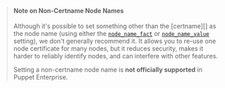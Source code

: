 [node_name_fact]: /puppet/4.2/reference/configuration.html#nodenamefact
[node_name_value]: /puppet/4.2/reference/configuration.html#nodenamevalue

> #### Note on Non-Certname Node Names
>
> Although it's possible to set something other than the [certname][] as the node name (using either the [`node_name_fact`][node_name_fact] or [`node_name_value`][node_name_value] setting), we don't generally recommend it. It allows you to re-use one node certificate for many nodes, but it reduces security, makes it harder to reliably identify nodes, and can interfere with other features.
>
> Setting a non-certname node name is **not officially supported** in Puppet Enterprise.
